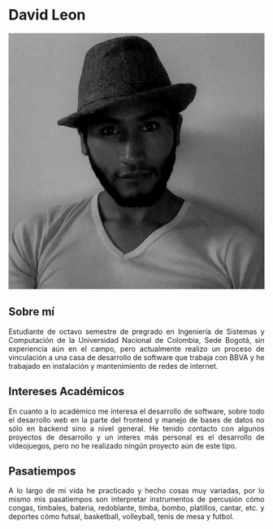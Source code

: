 # David Leon

![Foto de David Leon](/assets/DavidLeon.jpg)

## Sobre mí
<div style="text-align: justify">
   Estudiante de octavo semestre de pregrado en Ingeniería de Sistemas y Computación de la Universidad Nacional de Colombia, Sede Bogotá, sin experiencia aún en el campo, pero actualmente realizo un proceso de vinculación a una casa de desarrollo de software que trabaja con BBVA y he trabajado en instalación y mantenimiento de redes de internet.
</div>

## Intereses Académicos
<div style="text-align: justify">
   En cuanto a lo académico me interesa el desarrollo de software, sobre todo el desarrollo web en la parte del frontend y manejo de bases de datos no sólo en backend sino a nivel general. He tenido contacto con algunos proyectos de desarrollo y un interes más personal es el desarrollo de videojuegos, pero no he realizado ningún proyecto aún de este tipo.
</div>

## Pasatiempos
<div style="text-align: justify">
   A lo largo de mi vida he practicado y hecho cosas muy variadas, por lo mismo mis pasatiempos son interpretar instrumentos de percusión cómo congas, timbales, bateria, redoblante, timba, bombo, platillos, cantar, etc. y deportes cómo futsal, basketball, volleyball, tenis de mesa y futbol.
</div>